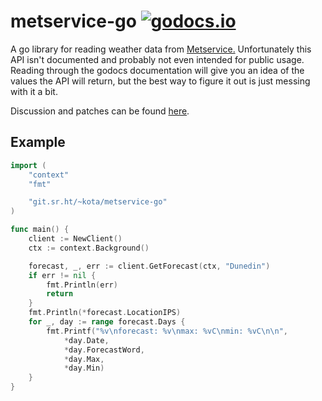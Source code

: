 # metservice-go [![godocs.io](https://godocs.io/git.sr.ht/~kota/metservice-go?status.svg)](https://godocs.io/git.sr.ht/~kota/metservice-go)

A go library for reading weather data from
[Metservice.](https://www.metservice.com/) Unfortunately this API isn't
documented and probably not even intended for public usage. Reading through the
godocs documentation will give you an idea of the values the API will return,
but the best way to figure it out is just messing with it a bit.

Discussion and patches can be found [here](https://lists.sr.ht/~kota/public-inbox).

## Example

```go
import (
	"context"
	"fmt"

	"git.sr.ht/~kota/metservice-go"
)

func main() {
	client := NewClient()
	ctx := context.Background()

	forecast, _, err := client.GetForecast(ctx, "Dunedin")
	if err != nil {
		fmt.Println(err)
		return
	}
	fmt.Println(*forecast.LocationIPS)
	for _, day := range forecast.Days {
		fmt.Printf("%v\nforecast: %v\nmax: %vC\nmin: %vC\n\n",
			*day.Date,
			*day.ForecastWord,
			*day.Max,
			*day.Min)
	}
}
